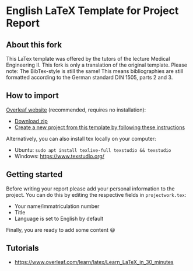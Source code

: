 # English LaTeX Template for Project Report

## About this fork
This LaTex template was offered by the tutors of the lecture Medical Engineering II. This fork is only a translation of the original template. Please note: The BibTex-style is still the same! This means bibliographies are still formatted according to the German standard DIN 1505, parts 2 and 3.

## How to import

[Overleaf website](https://www.overleaf.com/) (recommended, requires no installation): 
  - [Download zip](https://github.com/mt2-erlangen/latex-template/archive/master.zip)
  - [Create a new project from this template by following these instructions](https://www.overleaf.com/learn/how-to/I_have_created_a_LaTeX_document_elsewhere%E2%80%94can_I_import_it_into_Overleaf%3F)

Alternatively, you can also install tex locally on your computer: 
- Ubuntu: `sudo apt install texlive-full texstudio && texstudio`
- Windows: https://www.texstudio.org/

## Getting started

Before writing your report please add your personal information to the project. You can do this by editing the respective fields in `projectwork.tex`:
- Your name/immatriculation number
- Title
- Language is set to English by default

Finally, you are ready to add some content :smiley:

## Tutorials

 - https://www.overleaf.com/learn/latex/Learn_LaTeX_in_30_minutes
